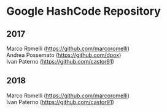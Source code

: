 # Google HashCode Repository

## 2017
Marco Romelli (https://github.com/marcoromelli) <br />
Andrea Possemato (https://github.com/dpox) <br />
Ivan Paterno (https://github.com/castor91) <br />

## 2018
Marco Romelli (https://github.com/marcoromelli) <br />
Ivan Paterno (https://github.com/castor91) <br />
<br />
